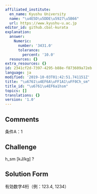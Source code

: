 ```yaml
---
affiliated_institute:
  en_name: Kyushu University
  name: "\u4E5D\u5DDE\u5927\u5B66"
  url: https://www.kyushu-u.ac.jp
editor_id: github.cbal-kurata
explanation:
  answer:
    Numeric:
      number: '3431.0'
      tolerance:
        percent: '10.0'
  resources: {}
extra_resources: {}
id: 2341cf2d-7397-4295-b88e-f873609a72eb
language: ja
modified: '2019-10-03T01:42:51.741151Z'
title: "\u6761\u4EF6A\uFF1A1\uFF0Ch_sm"
title_id: "\u6761\u4EF6a1hsm"
topics: []
translations: {}
version: '1.0'
---
```


## Comments
条件A：1

## Challenge
h_sm [kJ/kg] ?

## Solution Form
有効数字4桁（例：123.4,  1234）




